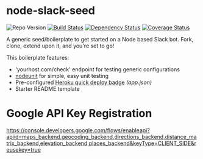 # node-slack-seed

![Repo Version](https://img.shields.io/github/tag/brh55/node-slack-seed.svg?style=flat-square&label=version)
[![Build Status](https://travis-ci.org/brh55/node-slack-seed.svg?branch=master)](https://travis-ci.org/brh55/node-slack-seed) [![Dependency Status](https://david-dm.org/brh55/node-slack-seed.svg)](https://david-dm.org/brh55/node-slack-seed)
 [![Coverage Status](https://coveralls.io/repos/brh55/node-slack-seed/badge.svg?branch=master&service=github)](https://coveralls.io/github/brh55/node-slack-seed?branch=master)

A generic seed/boilerplate to get started on a Node based Slack bot. Fork, clone, extend upon it, and you're set to go!

This boilerplate features:

- 'yourhost.com/check' endpoint for testing generic configurations
- [nodeunit](https://github.com/caolan/nodeunit) for simple, easy unit testing
- Pre-configured [Heroku quick deploy badge](https://devcenter.heroku.com/articles/heroku-button) *(app.json)*
- Starter README template


# Google API Key Registration
https://console.developers.google.com/flows/enableapi?apiid=maps_backend,geocoding_backend,directions_backend,distance_matrix_backend,elevation_backend,places_backend&keyType=CLIENT_SIDE&reusekey=true
